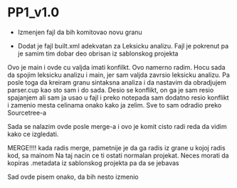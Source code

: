 # PP1_v1.0


 
- 	Izmenjen fajl da bih komitovao novu granu

- 	Dodat je fajl built.xml adekvatan za Leksicku analizu.
	Fajl je pokrenut pa je samim tim dobar deo obrisan iz sablonskog projekta

Ovo je main i ovde cu valjda imati konfilkt. Ovo namerno radim. 
Hocu sada da spojim leksicku analizu i main, jer sam valjda 
zavrsio leksicku analizu. Pa posle toga da kreiram granu sintaksna 
analiza i da nastavim da obradjujem parser.cup kao sto sam i do sada.
Desio se konflikt, on ga je sam resio spajanjem ali sam ja usao 
u fajl i preko notepada sam dodatno resio konflikt i  zamenio mesta
celinama onako kako ja zelim. Sve to sam odradio preko Sourcetree-a

Sada se nalazim ovde posle merge-a i ovo je komit cisto radi reda da vidim
kako ce izgledati.


MERGE!!!! 
kada radis merge, pametnije je da ga radis iz grane u kojoj radis kod, sa mainom
Na taj nacin ce ti ostati normalan projekat. Neces morati da kopiras .metadata iz 
sablonskog projekta pa da se jebavas

Sad ovde pisem onako, da bih nesto izmenio 
